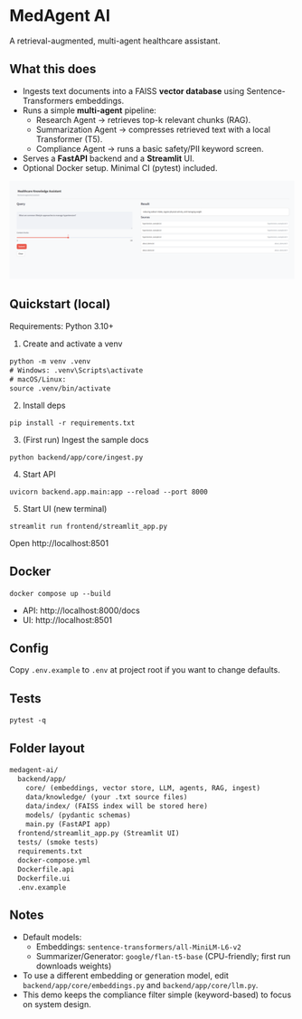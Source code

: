 # MedAgent AI

A retrieval-augmented, multi-agent healthcare assistant.

## What this does
- Ingests text documents into a FAISS **vector database** using Sentence-Transformers embeddings.
- Runs a simple **multi-agent** pipeline:
  - Research Agent → retrieves top-k relevant chunks (RAG).
  - Summarization Agent → compresses retrieved text with a local Transformer (T5).
  - Compliance Agent → runs a basic safety/PII keyword screen.
- Serves a **FastAPI** backend and a **Streamlit** UI.
- Optional Docker setup. Minimal CI (pytest) included.

![Demo Screenshot](docs/demo1medAssistant.png)

## Quickstart (local)
Requirements: Python 3.10+

1) Create and activate a venv
```
python -m venv .venv
# Windows: .venv\Scripts\activate
# macOS/Linux:
source .venv/bin/activate
```

2) Install deps
```
pip install -r requirements.txt
```

3) (First run) Ingest the sample docs
```
python backend/app/core/ingest.py
```

4) Start API
```
uvicorn backend.app.main:app --reload --port 8000
```

5) Start UI (new terminal)
```
streamlit run frontend/streamlit_app.py
```

Open http://localhost:8501

## Docker
```
docker compose up --build
```
- API: http://localhost:8000/docs
- UI:  http://localhost:8501

## Config
Copy `.env.example` to `.env` at project root if you want to change defaults.

## Tests
```
pytest -q
```

## Folder layout
```
medagent-ai/
  backend/app/
    core/ (embeddings, vector store, LLM, agents, RAG, ingest)
    data/knowledge/ (your .txt source files)
    data/index/ (FAISS index will be stored here)
    models/ (pydantic schemas)
    main.py (FastAPI app)
  frontend/streamlit_app.py (Streamlit UI)
  tests/ (smoke tests)
  requirements.txt
  docker-compose.yml
  Dockerfile.api
  Dockerfile.ui
  .env.example
```

## Notes
- Default models:
  - Embeddings: `sentence-transformers/all-MiniLM-L6-v2`
  - Summarizer/Generator: `google/flan-t5-base` (CPU-friendly; first run downloads weights)
- To use a different embedding or generation model, edit `backend/app/core/embeddings.py` and `backend/app/core/llm.py`.
- This demo keeps the compliance filter simple (keyword-based) to focus on system design.
